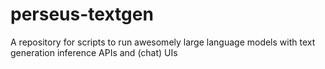 # perseus-textgen
A repository for scripts to run awesomely large language models with text generation inference APIs and (chat) UIs
